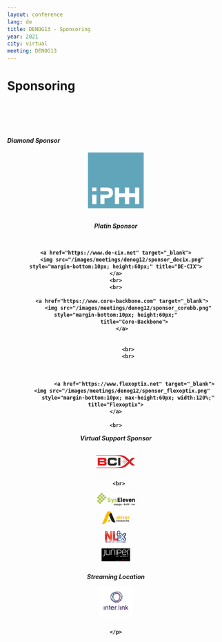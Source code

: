 ```yaml
---
layout: conference
lang: de
title: DENOG13 - Sponsoring
year: 2021
city: virtual
meeting: DENOG13
---
```

# Sponsoring

<br>
<br>
<br>
<br>


<em><b>Diamond Sponsor</em>
<br>
<center>
<p align="center">

  <a href="https://www.iphh.net" target="_blank">
      <img src="/images/meetings/denog12/sponsor_iphh.png" style="margin-bottom:10px; height:140px;" title="IPHH">
  </a>
</p>

<p></p>
<em>Platin Sponsor</em>
<p align="center">
    <br>
    <center>

    <a href="https://www.de-cix.net" target="_blank">
        <img src="/images/meetings/denog12/sponsor_decix.png" style="margin-bottom:10px; height:60px;" title="DE-CIX">
    </a>
    <br>
    <br>

        <a href="https://www.core-backbone.com" target="_blank">
            <img src="/images/meetings/denog12/sponsor_corebb.png" style="margin-bottom:10px; height:60px;"
                title="Core-Backbone">
        </a>


            <br>
            <br>



                <a href="https://www.flexoptix.net" target="_blank">
        <img src="/images/meetings/denog12/sponsor_flexoptix.png"
            style="margin-bottom:10px; max-height:60px; width:120%;" title="Flexoptix">
    </a>

    <br>


</p>
<p></p>

<em align="center"><b>Virtual Support Sponsor</b></em>
<p align="center">
<br>

  <a href="https://www.bcix.de/" target="_blank">
      <img src="/images/meetings/denog13/sponsor_bcix.png" style="margin-bottom:10px; height:30px;"
          title="BCIX">
  </a>

      <br>
  <a href="https://www.syseleven.de/" target="_blank">
      <img src="/images/meetings/denog13/sponsor_syseleven.png" style="margin-bottom:10px; height:30px;"
          title="SysEleven">
  </a>
  <br>
  
  
<a href="https://www.aliternetworks.de/" target="_blank">
    <img src="/images/meetings/denog12/sponsor_aliter.png" style="margin-bottom:10px; height:30px;"
        title="Aliter Networks">
</a>
<br>
  
<a href="https://www.nl-ix.net/" target="_blank">
    <img src="/images/meetings/denog13/sponsor_nlix.png" style="margin-bottom:10px; height:30px;"
        title="NL-IX">
</a>
<br>
  
<a href="https://www.xantaro.net/" target="_blank">
    <img src="/images/meetings/denog13/sponsor_juniper.png" style="margin-bottom:10px; height:30px;"
        title="Xantaro">
</a>
<br>
  
</p>

<p align="center">
    <em align="center"><b>Streaming Location</b></em>
    <p align="center">
     <a href="https://www.inter.link" target="_blank">
        <img src="/images/meetings/denog13/interlink.png" style="margin-bottom:10px; height:70px;"
            title="Inter.Link">
     </a>

    </p>
<p></p>

<!--

<a href="https://www.de-cix.net" target="_blank">
    <img src="/images/meetings/denog12/sponsor_decix.png" style="margin-bottom:10px; height:60px;" title="DE-CIX">
</a>
<br>

<a href="https://www.iphh.net" target="_blank">
    <img src="/images/meetings/denog12/sponsor_iphh.png" style="margin-bottom:10px; height:60px;" title="IPHH">
</a>



 <a href="https://www.sipgate.de/" target="_blank">
    <img src="/images/meetings/denog12/sponsor_sipgate.png" style="margin-bottom:10px; height:30px;"
        title="Sipgate">
</a>
<br>
 <a href="https://www.xantaro.de/" target="_blank">
    <img src="/images/meetings/denog12/sponsor_xantaro.png" style="margin-bottom:10px; height:30px;"
        title="Xantaro Service Integration">
</a>
<br>
 <a href="https://www.thycotic.com/" target="_blank">
    <img src="/images/meetings/denog12/sponsor_thycotic.png" style="margin-bottom:10px; height:30px;"
        title="Thycotic">
</a>
    <br>
 <a href="https:///www.nl-ix.net" target="_blank">
    <img src="/images/meetings/denog12/sponsor_NLIX.png" style="margin-bottom:10px; height:30px;"
        title="NL-IX">
</a>


<em><b>Gold Sponsor</b></em>
<p align="center">
    <a href="https://www.aliternetworks.com" target="_blank">
        <img src="/images/meetings/denog11/sponsor_aliter.png" style="margin-bottom:10px; height:40px;" title="Aliter Networks">
    </a>
<br>
    <a href="https://www.core-backbone.com" target="_blank">
        <img src="/images/meetings/denog11/sponsor_corebackbone.png" style="margin-bottom:10px; height:40px;"  title="Core Backbone">
    </a>
<br>
    <a href="https://www.thomas-krenn.com" target="_blank">
        <img src="/images/meetings/denog11/sponsor_thomaskrenn.jpg" style="margin-bottom:10px; height:40px;"  title="Thomas-Krenn.AG">
    </a>
    <br>
        <a href="https://www.flexoptix.net" target="_blank">
            <img src="/images/meetings/denog11/sponsor_flexoptics.jpg" style="margin-bottom:10px; height:35px;"  title="Flexoptix">
        </a>
</p>
<p></p>
<em><b>Lunch Sponsor</b></em>
<p align="center">
    <a href="https://www.centurylink.com" target="_blank">
        <img src="/images/meetings/denog11/sponsor_centurylink.png" style="margin-bottom:10px; height:40px;"  title="CenturyLink">
    </a>
</p>
<p></p>
<em><b>Coffee Sponsor</b></em>
<p align="center">

    <a href="https://www.kentik.com" target="_blank">
        <img src="/images/meetings/denog11/sponsor_kentik.png" style="margin-bottom:10px; height:20px;" title="Kentik">
    </a>
</p>
<p></p>
<em><b>Lanyard Sponsor</b></em>
<p align="center">

        <a href="https://www.dc1.com" target="_blank">
            <img src="/images/meetings/denog11/sponsor_dc1.jpg" style="margin-bottom:10px; height:65px;"  title="Datacenter One">
        </a>
</p>
<p></p>
<em><b>Silver Sponsor</b></em>
<p align="center">
    <a href="https://www.artfiles.de" target="_blank">
        <img src="/images/meetings/denog11/sponsor_artfiles.png" style="margin-bottom:10px; height:30px;" title="Artfiles New Media">
    </a>
<br>
    <a href="https://www.equinix.com" target="_blank">
        <img src="/images/meetings/denog11/sponsor_equinix.png" style="margin-bottom:10px; height:30px;" title="Equinix">
    </a>
<br>
    <a href="https://www.syseleven.de" target="_blank">
        <img src="/images/meetings/denog11/sponsor_syseleven.png" style="margin-bottom:10px; height:30px;"  title="SysEleven">
    </a>
<br>
    <a href="https://www.wobcom.de" target="_blank">
        <img src="/images/meetings/denog11/sponsor_wobcom.png" style="margin-bottom:10px; height:30px;" title="Wobcom">
    </a>
</p>
<p></p>
<em><b>Connectivity Sponsor</b></em>
<p align="center">
  <a href="https://www.addix.net" target="_blank">
      <img src="/images/meetings/denog11/sponsor_addix.png" style="margin-bottom:10px; height:30px;"  title="Addix">
  </a>
  <br>
  <a href="https://www.addix.net" target="_blank">
      <img src="/images/meetings/denog11/sponsor_deutsche_telekom.png" style="margin-bottom:10px; height:30px;"  title="Deutsche Telekom">
  </a>
<br>
--->


<!-- Are you interested in sponsoring DENOG13? Please feel free to contact our sponsoring team by mail [sponsoring@denog.de](mailto:sponsoring@denog.de) or by phone +41 76 407 78 26.
We are always happy to assist you with any other questions regarding the conference.

We look forward to the virtual DENOG13 together with you!

A list of all available sponsoring packages is available here:
- [DENOG13_sponsoring.pdf]({{ site.url }}/files/denog13/DENOG13_Sponsoring_de_en.pdf) --> 
